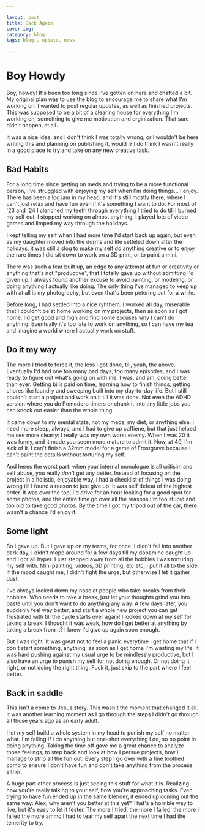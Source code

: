 ```yaml
---

layout: post
title: Back Again
cover-img:
category: blog
tags: blog,, update, news

---
```


# Boy Howdy

Boy, howdy! It's been too long since I've gotten on here and chatted a bit. My original plan was to use the blog to encourage me to share what I'm working on. I wanted to post regular updates, as well as finished projects. This was supposed to be a bit of a clearing house for everything I'm working on, something to give me motivation and orginization. That sure didn't happen, at all. 

It was a nice idea, and I don't think I was totally wrong, or I wouldn't be here writing this and planning on publishing it, would I? I do think I wasn't really in a good place to try and take on any new creative task. 

## Bad Habits

For a long time since getting on meds and trying to be a more functional person, I've struggled with enjoying my self when I'm doing things... I enjoy. There has been a log jam in my head, and it's still mostly there, where I can't just relax and have fun even if it's something I want to do. For most of '23 and '24 I clenched my teeth through everything I tried to do till I burned my self out. I stopped working on almost anything, I played lots of video games and limped my way through the holidays. 

I kept telling my self when I had more time I'd start back up again, but even as my daughter moved into the dorms and life setteled down after the holidays, it was still a slog to make my self do anything creative or to enjoy the rare times I did sit down to work on a 3D print, or to paint a mini. 

There was such a fear built up, an edge to any attempt at fun or creativity or anything that's not "productive", that I totally gave up without admitting I'd given up. I always found another excuse to avoid painting, or modeling, or doing anything I actually like doing. The only thing I've managed to keep up with at all is my photography, but even that's been petering out for a while. 

Before long, I had settled into a nice ryhthem. I worked all day, miserable that I couldn't be at home working on my projects, then as soon as I got home, I'd get good and high and find some excuses why I can't do anything. Eventually it's too late to work on anything, so I can have my tea and imagine a world where I actually work on stuff. 

## Do it my way

The more I tried to force it, the less I got done, till, yeah, the above. Eventually I'd had one too many bad days, too many episodes, and I was ready to figure out what's going on with me. I was, and am, doing better than ever. Getting bills paid on time, learning how to finish things, getting chores like laundry and sweeping built into my day-to-day life. But I still couldn't start a project and work on it till it was done. Not even the ADHD version where you do Pomodoro timers or chunk it into tiny little jobs you can knock out easier than the whole thing. 

It came down to my mental state, not my meds, my diet, or anything else. I need more sleep, always, and I had to give up caffiene, but that just helped me see more clearly: I really *was* my own worst enemy. When I was 20 it was funny, and it made you seem more mature to admit it. Now, at 40, I'm sick of it. I can't finish a 32mm model for a game of Frostgrave because I can't paint the details without torturing my self. 

And heres the worst part: when your internal monologue is all critisim and self abuse, you really *don't* get any better. Instead of focusing on the project in a holistic, enjoyable way, I had a checklist of things I was doing wrong till I found a reason to just give up. It was self defeat of the highest order. It was over the top, I'd drive for an hour looking for a good spot for some photos, and the entire time go over all the reasons I'm too stupid and too old to take good photos. By the time I got my tripod out of the car, there wasn't a chance I'd enjoy it. 

## Some light

So I gave up. But I gave up on my terms, for once. I didn't fall into another dark day, I didn't mope around for a few days till my dopamine caught up and I got all hyper. I just stepped away from all the hobbies I was torturing my self with. Mini painting, videos, 3D printing, etc etc, I put it all to the side. If the mood caught me, I didn't fight the urge, but otherwise I let it gather dust. 

I've always looked down my nose at people who take breaks from their hobbies. Who needs to take a break, just let your thoughts grind you into paste until you don't want to do anything any way. A few days later, you suddenly feel way better, and start a whole new project you can get frustrated with till the cycle starts over again! I looked down at my self for taking a break. I thought it was weak, how do I get better at anything by taking a break from it? I knew I'd give up again soon enough. 

But I was right. It was great not to feel a panic everytime I get home that if I don't start something, anything, as soon as I get home I'm wasting my life. It was hard pushing against my usual urge to be mindlessly productive, but I also have an urge to punish my self for not doing enough. Or not doing it right, or not doing the right thing. Fuck it, just skip to the part where I feel better. 

## Back in saddle

This isn't a come to Jesus story. This wasn't the moment that changed it all. It was another learning moment as I go through the steps I didn't go through all those years ago as an early adult.

I let my self build a whole system in my head to punish my self no matter what. I'm failing if I do anything but one-shot everything I do, so no point in doing anything. Taking the time off gave me a great chance to analyze those feelings, to step back and look at how I persue projects, how I manage to strip all the fun out. Every step I go over with a fine toothed comb to ensure I don't have fun and don't take anything from the process either. 

A huge part other process is just seeing this stuff for what it is. Realizing how you're really talking to your self, how you're approaching tasks. Even trying to have fun ended up in the same blender, it ended up coming out the same way: Alex, why aren't you better at this yet? That's a horrible way to live, but it's easy to let it fester. The more I tried, the more I failed, the more I failed the more ammo I had to tear my self apart the next time I had the temerity to try. 